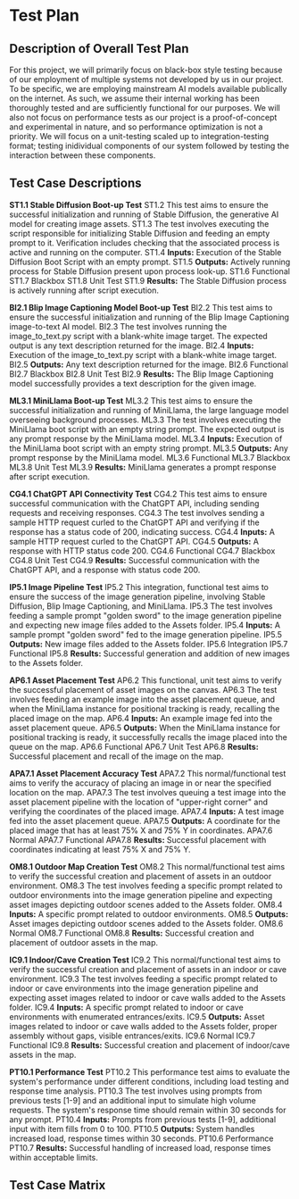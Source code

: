 # Test Plan

## Description of Overall Test Plan

For this project, we will primarily focus on black-box style testing because of our employment of multiple systems not developed by us in our project. To be specific, we are employing mainstream AI models available publically on the internet. As such, we assume their internal working has been thoroughly tested and are sufficiently functional for our purposes. We will also not focus on performance tests as our project is a proof-of-concept and experimental in nature, and so performance optimization is not a priority. We will focus on a unit-testing scaled up to integration-testing format; testing inidividual components of our system followed by testing the interaction between these components.

## Test Case Descriptions

**ST1.1 Stable Diffusion Boot-up Test**
ST1.2 This test aims to ensure the successful initialization and running of Stable Diffusion, the generative AI model for creating image assets.
ST1.3 The test involves executing the script responsible for initializing Stable Diffusion and feeding an empty prompt to it. Verification includes checking that the associated process is active and running on the computer.
ST1.4 **Inputs:** Execution of the Stable Diffusion Boot Script with an empty prompt.
ST1.5 **Outputs:** Actively running process for Stable Diffusion present upon process look-up.
ST1.6 Functional
ST1.7 Blackbox
ST1.8 Unit Test
ST1.9 **Results:** The Stable Diffusion process is actively running after script execution.

**BI2.1 Blip Image Captioning Model Boot-up Test**
BI2.2 This test aims to ensure the successful initialization and running of the Blip Image Captioning image-to-text AI model.
BI2.3 The test involves running the image_to_text.py script with a blank-white image target. The expected output is any text description returned for the image.
BI2.4 **Inputs:** Execution of the image_to_text.py script with a blank-white image target.
BI2.5 **Outputs:** Any text description returned for the image.
BI2.6 Functional
BI2.7 Blackbox
BI2.8 Unit Test
BI2.9 **Results:** The Blip Image Captioning model successfully provides a text description for the given image.

**ML3.1 MiniLlama Boot-up Test**
ML3.2 This test aims to ensure the successful initialization and running of MiniLlama, the large language model overseeing background processes.
ML3.3 The test involves executing the MiniLlama boot script with an empty string prompt. The expected output is any prompt response by the MiniLlama model.
ML3.4 **Inputs:** Execution of the MiniLlama boot script with an empty string prompt.
ML3.5 **Outputs:** Any prompt response by the MiniLlama model.
ML3.6 Functional
ML3.7 Blackbox
ML3.8 Unit Test
ML3.9 **Results:** MiniLlama generates a prompt response after script execution.

**CG4.1 ChatGPT API Connectivity Test**
CG4.2 This test aims to ensure successful communication with the ChatGPT API, including sending requests and receiving responses.
CG4.3 The test involves sending a sample HTTP request curled to the ChatGPT API and verifying if the response has a status code of 200, indicating success.
CG4.4 **Inputs:** A sample HTTP request curled to the ChatGPT API.
CG4.5 **Outputs:** A response with HTTP status code 200.
CG4.6 Functional
CG4.7 Blackbox
CG4.8 Unit Test
CG4.9 **Results:** Successful communication with the ChatGPT API, and a response with status code 200.

**IP5.1 Image Pipeline Test**
IP5.2 This integration, functional test aims to ensure the success of the image generation pipeline, involving Stable Diffusion, Blip Image Captioning, and MiniLlama.
IP5.3 The test involves feeding a sample prompt "golden sword" to the image generation pipeline and expecting new image files added to the Assets folder.
IP5.4 **Inputs:** A sample prompt "golden sword" fed to the image generation pipeline.
IP5.5 **Outputs:** New image files added to the Assets folder.
IP5.6 Integration
IP5.7 Functional
IP5.8 **Results:** Successful generation and addition of new images to the Assets folder.

**AP6.1 Asset Placement Test**
AP6.2 This functional, unit test aims to verify the successful placement of asset images on the canvas.
AP6.3 The test involves feeding an example image into the asset placement queue, and when the MiniLlama instance for positional tracking is ready, recalling the placed image on the map.
AP6.4 **Inputs:** An example image fed into the asset placement queue.
AP6.5 **Outputs:** When the MiniLlama instance for positional tracking is ready, it successfully recalls the image placed into the queue on the map.
AP6.6 Functional
AP6.7 Unit Test
AP6.8 **Results:** Successful placement and recall of the image on the map.

**APA7.1 Asset Placement Accuracy Test**
APA7.2 This normal/functional test aims to verify the accuracy of placing an image in or near the specified location on the map.
APA7.3 The test involves queuing a test image into the asset placement pipeline with the location of "upper-right corner" and verifying the coordinates of the placed image.
APA7.4 **Inputs:** A test image fed into the asset placement queue.
APA7.5 **Outputs:** A coordinate for the placed image that has at least 75% X and 75% Y in coordinates.
APA7.6 Normal
APA7.7 Functional
APA7.8 **Results:** Successful placement with coordinates indicating at least 75% X and 75% Y.

**OM8.1 Outdoor Map Creation Test**
OM8.2 This normal/functional test aims to verify the successful creation and placement of assets in an outdoor environment.
OM8.3 The test involves feeding a specific prompt related to outdoor environments into the image generation pipeline and expecting asset images depicting outdoor scenes added to the Assets folder.
OM8.4 **Inputs:** A specific prompt related to outdoor environments.
OM8.5 **Outputs:** Asset images depicting outdoor scenes added to the Assets folder.
OM8.6 Normal
OM8.7 Functional
OM8.8 **Results:** Successful creation and placement of outdoor assets in the map.

**IC9.1 Indoor/Cave Creation Test**
IC9.2 This normal/functional test aims to verify the successful creation and placement of assets in an indoor or cave environment.
IC9.3 The test involves feeding a specific prompt related to indoor or cave environments into the image generation pipeline and expecting asset images related to indoor or cave walls added to the Assets folder.
IC9.4 **Inputs:** A specific prompt related to indoor or cave environments with enumerated entrances/exits.
IC9.5 **Outputs:** Asset images related to indoor or cave walls added to the Assets folder, proper assembly without gaps, visible entrances/exits.
IC9.6 Normal
IC9.7 Functional
IC9.8 **Results:** Successful creation and placement of indoor/cave assets in the map.

**PT10.1 Performance Test**
PT10.2 This performance test aims to evaluate the system's performance under different conditions, including load testing and response time analysis.
PT10.3 The test involves using prompts from previous tests [1-9] and an additional input to simulate high volume requests. The system's response time should remain within 30 seconds for any prompt.
PT10.4 **Inputs:** Prompts from previous tests [1-9], additional input with item fills from 0 to 100.
PT10.5 **Outputs:** System handles increased load, response times within 30 seconds.
PT10.6 Performance
PT10.7 **Results:** Successful handling of increased load, response times within acceptable limits.

## Test Case Matrix
